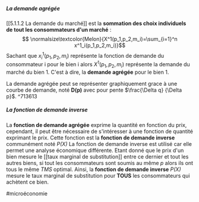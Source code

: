 ##### La demande agrégée 
[[5.1.1.2 La demande du marché]] est la **sommation des choix individuels de tout les consommateurs d'un marché** :
$$ \normalsize\textcolor{Melon}{X^1(p_1,p_2,m_i)=\sum_{i=1}^n x^1_i(p_1,p_2,m_i)}$$
Sachant que $x^1_i(p_1,p_2,m_i)$ représente la fonction de demande du consommateur i pour le bien i alors $X^1(p_1,p_2,m_i)$ représente la demande du marché du bien 1. C'est à dire, la **demande agrégée** pour le bien 1.

La demande agrégée peut se représenter graphiquement grace à une courbe de demande, noté **D(p)** avec pour pente $\frac{\Delta q} {\Delta p}$. ^713613



##### La fonction de demande inverse
La **fonction de demande agrégée** exprime la quantité en fonction du prix, cependant, il peut être nécessaire de s'intéresser à une fonction de quantité exprimant le prix. Cette fonction est la **fonction de demande inverse** communément noté *P(X)*
La fonction de demande inverse est utilisé car elle permet une analyse économique différente. Etant donné que le prix d'un bien mesure le [[taux marginal de substitution]] entre ce dernier et tout les autres biens, si tout les consommateurs sont soumis au même *p* alors ils ont tous le même *TMS* optimal. Ainsi, la **fonction de demande inverse** *P(X)* mesure le taux marginal de substitution pour **TOUS** les consommateurs qui achètent ce bien.


#microéconomie 